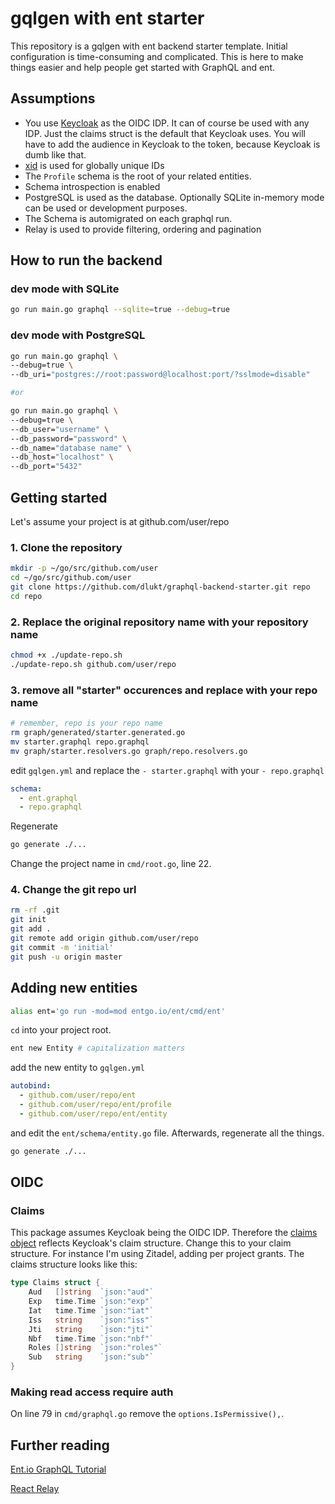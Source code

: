 # gqlgen with ent starter

This repository is a gqlgen with ent backend starter template.
Initial configuration is time-consuming and complicated.
This is here to make things easier and help people get started with GraphQL and ent.

## Assumptions

- You use [Keycloak](https://www.keycloak.org/) as the OIDC IDP.
  It can of course be used with any IDP. Just the claims struct is the default that Keycloak uses.
  You will have to add the audience in Keycloak to the token, because Keycloak is dumb like that.
- [xid](https://github.com/rs/xid) is used for globally unique IDs
- The `Profile` schema is the root of your related entities.
- Schema introspection is enabled
- PostgreSQL is used as the database. Optionally SQLite in-memory mode can be used or development purposes.
- The Schema is automigrated on each graphql run.
- Relay is used to provide filtering, ordering and pagination

## How to run the backend

### dev mode with SQLite

```bash
go run main.go graphql --sqlite=true --debug=true
```

### dev mode with PostgreSQL

```bash
go run main.go graphql \
--debug=true \
--db_uri="postgres://root:password@localhost:port/?sslmode=disable"

#or

go run main.go graphql \
--debug=true \
--db_user="username" \
--db_password="password" \
--db_name="database name" \
--db_host="localhost" \
--db_port="5432"
```

## Getting started

Let's assume your project is at github.com/user/repo

### 1. Clone the repository

```bash
mkdir -p ~/go/src/github.com/user
cd ~/go/src/github.com/user
git clone https://github.com/dlukt/graphql-backend-starter.git repo
cd repo
```

### 2. Replace the original repository name with your repository name

```bash
chmod +x ./update-repo.sh
./update-repo.sh github.com/user/repo
```

### 3. remove all "starter" occurences and replace with your repo name

```bash
# remember, repo is your repo name
rm graph/generated/starter.generated.go
mv starter.graphql repo.graphql
mv graph/starter.resolvers.go graph/repo.resolvers.go
```

edit `gqlgen.yml` and replace the `- starter.graphql` with your `- repo.graphql`

```yaml
schema:
  - ent.graphql
  - repo.graphql
```

Regenerate

```bash
go generate ./...
```

Change the project name in `cmd/root.go`, line 22.

### 4. Change the git repo url

```bash
rm -rf .git
git init
git add .
git remote add origin github.com/user/repo
git commit -m 'initial'
git push -u origin master
```

## Adding new entities

```bash
alias ent='go run -mod=mod entgo.io/ent/cmd/ent'
```

`cd` into your project root.

```bash
ent new Entity # capitalization matters
```

add the new entity to `gqlgen.yml`

```yaml
autobind:
  - github.com/user/repo/ent
  - github.com/user/repo/ent/profile
  - github.com/user/repo/ent/entity
```

and edit the `ent/schema/entity.go` file.
Afterwards, regenerate all the things.

```bash
go generate ./...
```

## OIDC

### Claims

This package assumes Keycloak being the OIDC IDP.
Therefore the [claims object](rules/claims/claims.go) reflects Keycloak's claim structure.
Change this to your claim structure.
For instance I'm using Zitadel, adding per project grants.
The claims structure looks like this:

```go
type Claims struct {
    Aud   []string  `json:"aud"`
    Exp   time.Time `json:"exp"`
    Iat   time.Time `json:"iat"`
    Iss   string    `json:"iss"`
    Jti   string    `json:"jti"`
    Nbf   time.Time `json:"nbf"`
    Roles []string  `json:"roles"`
    Sub   string    `json:"sub"`
}
```

### Making read access require auth

On line 79 in `cmd/graphql.go` remove the `options.IsPermissive(),`.

## Further reading

[Ent.io GraphQL Tutorial](https://entgo.io/docs/tutorial-todo-gql)

[React Relay](https://relay.dev)
